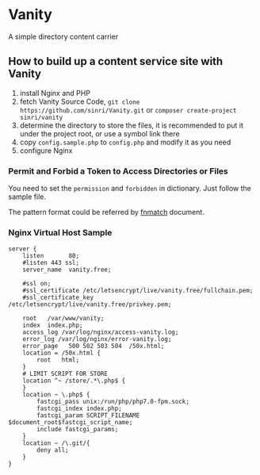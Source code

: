 # Vanity
A simple directory content carrier

## How to build up a content service site with Vanity

1. install Nginx and PHP
2. fetch Vanity Source Code, `git clone https://github.com/sinri/Vanity.git` or `composer create-project sinri/vanity`
3. determine the directory to store the files, it is recommended to put it under the project root, or use a symbol link there
4. copy `config.sample.php` to `config.php` and modify it as you need
5. configure Nginx

### Permit and Forbid a Token to Access Directories or Files

You need to set the `permission` and `forbidden` in dictionary.
Just follow the sample file.

The pattern format could be referred by [fnmatch](https://secure.php.net/manual/en/function.fnmatch.php) document.

### Nginx Virtual Host Sample

```nginx
server {
    listen       80;
    #listen 443 ssl;
    server_name  vanity.free;

    #ssl on;
    #ssl_certificate /etc/letsencrypt/live/vanity.free/fullchain.pem;
    #ssl_certificate_key /etc/letsencrypt/live/vanity.free/privkey.pem;

    root   /var/www/vanity;
    index  index.php;
    access_log /var/log/nginx/access-vanity.log;
    error_log /var/log/nginx/error-vanity.log;
    error_page   500 502 503 504  /50x.html;
    location = /50x.html {
        root   html;
    }
    # LIMIT SCRIPT FOR STORE
    location ^~ /store/.*\.php$ {
    }
    location ~ \.php$ {
        fastcgi_pass unix:/run/php/php7.0-fpm.sock;
        fastcgi_index index.php;
        fastcgi_param SCRIPT_FILENAME $document_root$fastcgi_script_name;
        include fastcgi_params;
    }
    location ~ /\.git/{
        deny all;
    }
}
``` 